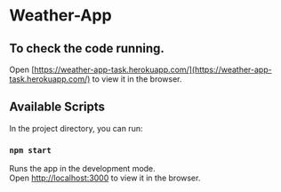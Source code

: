 # Weather-App

## To check the code running.
Open [https://weather-app-task.herokuapp.com/](https://weather-app-task.herokuapp.com/) to view it in the browser.

## Available Scripts

In the project directory, you can run:

### `npm start`

Runs the app in the development mode.<br>
Open [http://localhost:3000](http://localhost:3000) to view it in the browser.


